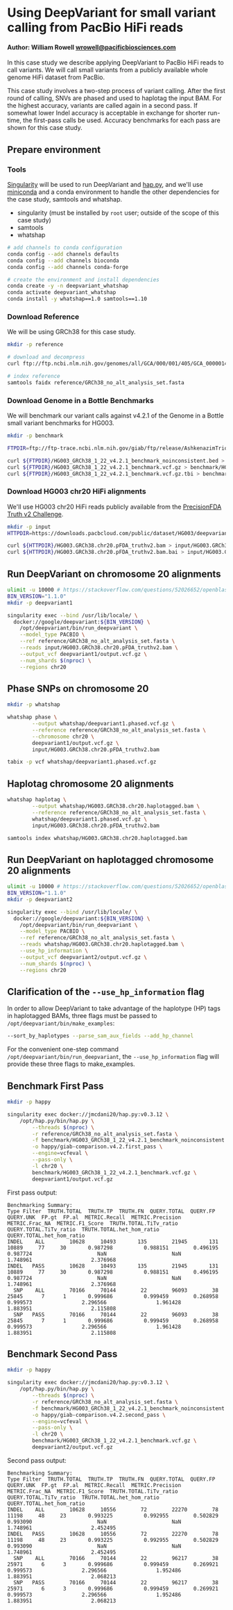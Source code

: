 # Using DeepVariant for small variant calling from PacBio HiFi reads

#### Author: William Rowell <wrowell@pacificbiosciences.com>

In this case study we describe applying DeepVariant to PacBio HiFi reads to call
variants. We will call small variants from a publicly available whole genome
HiFi dataset from PacBio.

This case study involves a two-step process of variant calling. After the first
round of calling, SNVs are phased and used to haplotag the input BAM. For
the highest accuracy, variants are called again in a second pass. If somewhat
lower Indel accuracy is acceptable in exchange for shorter run-time, the
first-pass calls be used. Accuracy benchmarks for each pass are shown for this
case study.


## Prepare environment

### Tools

[Singularity](https://sylabs.io/docs/) will be used to run DeepVariant and
[hap.py](https://github.com/illumina/hap.py), and we'll use
[miniconda](https://docs.conda.io/en/latest/miniconda.html) and a conda
environment to handle the other dependencies for the case study, samtools and
whatshap.

-   singularity (must be installed by `root` user; outside of the scope of this
    case study)
-   samtools
-   whatshap

```bash
# add channels to conda configuration
conda config --add channels defaults
conda config --add channels bioconda
conda config --add channels conda-forge

# create the environment and install dependencies
conda create -y -n deepvariant_whatshap
conda activate deepvariant_whatshap
conda install -y whatshap==1.0 samtools==1.10
```

### Download Reference

We will be using GRCh38 for this case study.

```bash
mkdir -p reference

# download and decompress
curl ftp://ftp.ncbi.nlm.nih.gov/genomes/all/GCA/000/001/405/GCA_000001405.15_GRCh38/seqs_for_alignment_pipelines.ucsc_ids/GCA_000001405.15_GRCh38_no_alt_analysis_set.fna.gz | gunzip > reference/GRCh38_no_alt_analysis_set.fasta

# index reference
samtools faidx reference/GRCh38_no_alt_analysis_set.fasta
```

### Download Genome in a Bottle Benchmarks

We will benchmark our variant calls against v4.2.1 of the Genome in a Bottle
small variant benchmarks for HG003.

```bash
mkdir -p benchmark

FTPDIR=ftp://ftp-trace.ncbi.nlm.nih.gov/giab/ftp/release/AshkenazimTrio/HG003_NA24149_father/NISTv4.2.1/GRCh38

curl ${FTPDIR}/HG003_GRCh38_1_22_v4.2.1_benchmark_noinconsistent.bed > benchmark/HG003_GRCh38_1_22_v4.2.1_benchmark_noinconsistent.bed
curl ${FTPDIR}/HG003_GRCh38_1_22_v4.2.1_benchmark.vcf.gz > benchmark/HG003_GRCh38_1_22_v4.2.1_benchmark.vcf.gz
curl ${FTPDIR}/HG003_GRCh38_1_22_v4.2.1_benchmark.vcf.gz.tbi > benchmark/HG003_GRCh38_1_22_v4.2.1_benchmark.vcf.gz.tbi
```

### Download HG003 chr20 HiFi alignments

We'll use HG003 chr20 HiFi reads publicly available from the [PrecisionFDA Truth v2 Challenge](https://precision.fda.gov/challenges/10).

```bash
mkdir -p input
HTTPDIR=https://downloads.pacbcloud.com/public/dataset/HG003/deepvariant-case-study

curl ${HTTPDIR}/HG003.GRCh38.chr20.pFDA_truthv2.bam > input/HG003.GRCh38.chr20.pFDA_truthv2.bam
curl ${HTTPDIR}/HG003.GRCh38.chr20.pFDA_truthv2.bam.bai > input/HG003.GRCh38.chr20.pFDA_truthv2.bam.bai
```

## Run DeepVariant on chromosome 20 alignments

```bash
ulimit -u 10000 # https://stackoverflow.com/questions/52026652/openblas-blas-thread-init-pthread-create-resource-temporarily-unavailable/54746150#54746150
BIN_VERSION="1.1.0"
mkdir -p deepvariant1

singularity exec --bind /usr/lib/locale/ \
  docker://google/deepvariant:${BIN_VERSION} \
    /opt/deepvariant/bin/run_deepvariant \
    --model_type PACBIO \
    --ref reference/GRCh38_no_alt_analysis_set.fasta \
    --reads input/HG003.GRCh38.chr20.pFDA_truthv2.bam \
    --output_vcf deepvariant1/output.vcf.gz \
    --num_shards $(nproc) \
    --regions chr20
```

## Phase SNPs on chromosome 20

```bash
mkdir -p whatshap

whatshap phase \
        --output whatshap/deepvariant1.phased.vcf.gz \
        --reference reference/GRCh38_no_alt_analysis_set.fasta \
        --chromosome chr20 \
        deepvariant1/output.vcf.gz \
        input/HG003.GRCh38.chr20.pFDA_truthv2.bam

tabix -p vcf whatshap/deepvariant1.phased.vcf.gz
```

## Haplotag chromosome 20 alignments

```bash
whatshap haplotag \
        --output whatshap/HG003.GRCh38.chr20.haplotagged.bam \
        --reference reference/GRCh38_no_alt_analysis_set.fasta \
        whatshap/deepvariant1.phased.vcf.gz \
        input/HG003.GRCh38.chr20.pFDA_truthv2.bam

samtools index whatshap/HG003.GRCh38.chr20.haplotagged.bam
```

## Run DeepVariant on haplotagged chromosome 20 alignments

```bash
ulimit -u 10000 # https://stackoverflow.com/questions/52026652/openblas-blas-thread-init-pthread-create-resource-temporarily-unavailable/54746150#54746150
BIN_VERSION="1.1.0"
mkdir -p deepvariant2

singularity exec --bind /usr/lib/locale/ \
  docker://google/deepvariant:${BIN_VERSION} \
    /opt/deepvariant/bin/run_deepvariant \
    --model_type PACBIO \
    --ref reference/GRCh38_no_alt_analysis_set.fasta \
    --reads whatshap/HG003.GRCh38.chr20.haplotagged.bam \
    --use_hp_information \
    --output_vcf deepvariant2/output.vcf.gz \
    --num_shards $(nproc) \
    --regions chr20
```

## Clarification of the `--use_hp_information` flag

In order to allow DeepVariant to take advantage of the haplotype (HP) tags in
haplotagged BAMs, three flags must be passed to
`/opt/deepvariant/bin/make_examples`:

```bash
--sort_by_haplotypes --parse_sam_aux_fields --add_hp_channel
```

For the convenient one-step command `/opt/deepvariant/bin/run_deepvariant`, the
`--use_hp_information` flag will provide these three flags to make_examples.

## Benchmark First Pass

```bash
mkdir -p happy

singularity exec docker://jmcdani20/hap.py:v0.3.12 \
    /opt/hap.py/bin/hap.py \
        --threads $(nproc) \
        -r reference/GRCh38_no_alt_analysis_set.fasta \
        -f benchmark/HG003_GRCh38_1_22_v4.2.1_benchmark_noinconsistent.bed \
        -o happy/giab-comparison.v4.2.first_pass \
        --engine=vcfeval \
        --pass-only \
        -l chr20 \
        benchmark/HG003_GRCh38_1_22_v4.2.1_benchmark.vcf.gz \
        deepvariant1/output.vcf.gz
```

First pass output:

```
Benchmarking Summary:
Type Filter  TRUTH.TOTAL  TRUTH.TP  TRUTH.FN  QUERY.TOTAL  QUERY.FP  QUERY.UNK  FP.gt  FP.al  METRIC.Recall  METRIC.Precision  METRIC.Frac_NA  METRIC.F1_Score  TRUTH.TOTAL.TiTv_ratio  QUERY.TOTAL.TiTv_ratio  TRUTH.TOTAL.het_hom_ratio  QUERY.TOTAL.het_hom_ratio
INDEL    ALL        10628     10493       135        21945       131      10889     77     30       0.987298          0.988151        0.496195         0.987724                     NaN                     NaN                   1.748961                   2.376968
INDEL   PASS        10628     10493       135        21945       131      10889     77     30       0.987298          0.988151        0.496195         0.987724                     NaN                     NaN                   1.748961                   2.376968
  SNP    ALL        70166     70144        22        96093        38      25845      7      1       0.999686          0.999459        0.268958         0.999573                2.296566                1.961428                   1.883951                   2.115808
  SNP   PASS        70166     70144        22        96093        38      25845      7      1       0.999686          0.999459        0.268958         0.999573                2.296566                1.961428                   1.883951                   2.115808
```

## Benchmark Second Pass

```bash
mkdir -p happy

singularity exec docker://jmcdani20/hap.py:v0.3.12 \
    /opt/hap.py/bin/hap.py \
        --threads $(nproc) \
        -r reference/GRCh38_no_alt_analysis_set.fasta \
        -f benchmark/HG003_GRCh38_1_22_v4.2.1_benchmark_noinconsistent.bed \
        -o happy/giab-comparison.v4.2.second_pass \
        --engine=vcfeval \
        --pass-only \
        -l chr20 \
        benchmark/HG003_GRCh38_1_22_v4.2.1_benchmark.vcf.gz \
        deepvariant2/output.vcf.gz
```

Second pass output:

```
Benchmarking Summary:
Type Filter  TRUTH.TOTAL  TRUTH.TP  TRUTH.FN  QUERY.TOTAL  QUERY.FP  QUERY.UNK  FP.gt  FP.al  METRIC.Recall  METRIC.Precision  METRIC.Frac_NA  METRIC.F1_Score  TRUTH.TOTAL.TiTv_ratio  QUERY.TOTAL.TiTv_ratio  TRUTH.TOTAL.het_hom_ratio  QUERY.TOTAL.het_hom_ratio
INDEL    ALL        10628     10556        72        22270        78      11198     48     23       0.993225          0.992955        0.502829         0.993090                     NaN                     NaN                   1.748961                   2.452495
INDEL   PASS        10628     10556        72        22270        78      11198     48     23       0.993225          0.992955        0.502829         0.993090                     NaN                     NaN                   1.748961                   2.452495
  SNP    ALL        70166     70144        22        96217        38      25971      6      3       0.999686          0.999459        0.269921         0.999573                2.296566                1.952486                   1.883951                   2.068213
  SNP   PASS        70166     70144        22        96217        38      25971      6      3       0.999686          0.999459        0.269921         0.999573                2.296566                1.952486                   1.883951                   2.068213
```
